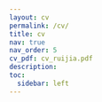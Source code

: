 ```yaml
---
layout: cv
permalink: /cv/
title: cv
nav: true
nav_order: 5
cv_pdf: cv_ruijia.pdf
description: 
toc:
  sidebar: left
---
```

